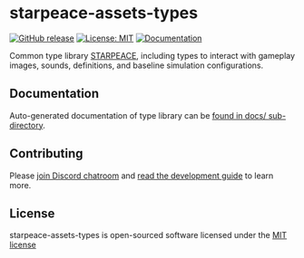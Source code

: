 
# starpeace-assets-types

[![GitHub release](https://img.shields.io/github/release/starpeace-project/starpeace-assets-types.svg)](https://github.com/starpeace-project/starpeace-assets-types/releases/)
[![License: MIT](https://img.shields.io/badge/License-MIT-green.svg)](https://opensource.org/licenses/MIT)
[![Documentation](https://img.shields.io/badge/docs-STARPEACE-green.svg)](./docs/documentation.md)

Common type library [STARPEACE](https://www.starpeace.io), including types to interact with gameplay images, sounds, definitions, and baseline simulation configurations.

## Documentation

Auto-generated documentation of type library can be [found in docs/ sub-directory](./docs/documentation.md).

## Contributing

Please [join Discord chatroom](https://discord.gg/TF9Bmsj) and [read the development guide](./DEVELOPMENT.md) to learn more.

## License

starpeace-assets-types is open-sourced software licensed under the [MIT license](http://opensource.org/licenses/MIT)
